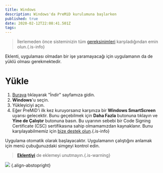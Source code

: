 ```yaml
---
title: Windows
description: Windows'da PreMiD kurulumuna başlarken
published: true
date: 2020-02-12T22:08:41.501Z
tags:
---
```


> İlerlemeden önce sisteminizin tüm [gereksinimleri](/install/requirements) karşıladığından emin olun.{.is-info}

Eklenti, uygulaması olmadan bir işe yaramayacağı için uygulamanın da de yüklü olması gerekmektedir.

# Yükle
1. [Buraya](https://premid.app/downloads) tıklayarak "İndir" sayfamıza gidin.
2. **Windows**'u seçin.
3. Yükleyiciyi açın.
4. Eğer PreMiD'i ilk kez kuruyorsanız karşınıza bir **Windows SmartScreen** uyarısı gelecektir. Bunu geçebilmek için **Daha Fazla** butonuna tıklayın ve **Yine de Çalıştır** butonuna basın. Bu uyarının sebebi bir Code Signing Certificate (CSC) sertifikasına sahip olmamamızdan kaynaklanır. Bunu karşılayabilmemiz için [bize destek olun](https://www.patreon.com/Timeraa).{.is-info}

Uygulama otomatik olarak başlayacaktır. Uygulamanın çalıştığını anlamak için menü çubuğunuzdaki simgeyi kontrol edin.

> **[Eklentiyi](/install)** de eklemeyi unutmayın.{.is-warning}

![](https://a.icons8.com/djxbtnYm/GBjHDS/svg.svg) {.align-abstopright}